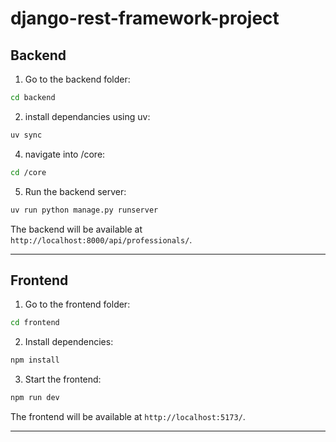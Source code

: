 # django-rest-framework-project

## Backend

1. Go to the backend folder:

```bash
cd backend
```

2. install dependancies using uv:

```bash
uv sync
```

4. navigate into /core:

```bash
cd /core
```

5. Run the backend server:

```bash
uv run python manage.py runserver
```

The backend will be available at `http://localhost:8000/api/professionals/`.

---

## Frontend

1. Go to the frontend folder:

```bash
cd frontend
```

2. Install dependencies:

```bash
npm install
```

3. Start the frontend:

```bash
npm run dev
```

The frontend will be available at `http://localhost:5173/`.

---
